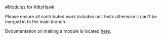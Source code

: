 #Modules for KittyHawk

Please ensure all contributed work includes unit tests otherwise it can't be merged in to the main branch.

Documentation on making a module is located [here](https://kittyhawkirc.github.io/modules/).
